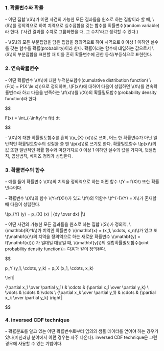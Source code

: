 ### 1. 확률변수와 확률

\- 어떤 집합 \\(S\\)가 어떤 사건의 가능한 모든 결과들을 원소로 하는 집합이라 할 때, \\(S\\)를 정의역으로 하여 치역으로 실수집합을 갖는 함수를 확률변수(random variable)라 한다. ('사건 결과를 수치로 그룹화했을 때, 그 수치'라고 생각할 수 있다.)

\- \\(S\\)의 모든 부분집합을 담은 집합을 정의역으로 하여 치역으로 0 이상 1 이하인 실수를 갖는 함수를 확률(probability)이라 한다. 확률이라는 함수에 대입하는 값으로서 \\(S\\)의 부분집합을 표현할 때 이를 흔히 확률변수에 관한 등식/부등식으로 표현한다.

### 2. 연속확률변수

\- 어떤 확률변수 \\(X\\)에 대한 누적분포함수(cumulative distribution function) \\(F(x) = P(X \le x)\\)으로 정의하며, \\(F(x)\\)에 대하여 다음이 성립하면 \\(X\\)를 연속확률변수라 하고 다음을 만족하는 \\(f(x)\\)를 \\(X\\)의 확률밀도함수(probability density function)라 한다.

$$

F(x) = \int_{-\infty}^x f(t) dt

$$

\- \\(X\\)에 대한 확률밀도함수를 흔히 \\(p_{X} (x)\\)로 쓰며, 어느 한 확률변수가 아닌 일반적인 확률밀도함수의 성질을 쓸 땐 \\(p(x)\\)로 쓰기도 한다. 확률밀도함수 \\(p(x)\\)의 값 또한 일반적인 확률 함수와 마찬가지로 0 이상 1 이하인 실수의 값을 가지며, 덧셈법칙, 곱셈법칙, 베이즈 정리가 성립한다.


### 3. 확률변수의 함수

\- 예를 들어 확률변수 \\(X\\)의 치역을 정의역으로 하는 어떤 함수 \\(Y = f(X)\\) 또한 확률변수이다.

\- 확률변수 \\(X\\)의 함수 \\(Y=f(X)\\)가 있고 \\(f\\)의 역함수 \\(f^{-1}(Y) = X\\)가 존재할 때 다음이 성립한다.

\\(p_{Y} (y) = p_{X} (x)  \| {dy \over dx} \|\\)

\- 어떤 사건의 가능한 모든 결과들을 원소로 하는 집합 \\(S\\)가 정의역, \\(\mathbb{R}^k\\)가 치역인 확률변수 \\(\mathbf{x} = (x_1, \cdots, x_n)\\)가 있고 또 \\(\mathbf{x}\\)의 치역을 정의역으로 하는 새로운 확률변수 \\(\mathbf{y} = f(\mathbf{x})\\) 가 일대일 대응일 때, \\(\mathbf{y}\\)의 결합확률밀도함수(joint probability density function)는 다음과 같이 정의된다.

$$

p_Y (y_1, \cdots, y_k) = p_X (x_1, \cdots, x_k) 

\left|

{\partial x_1 \over \partial y_1} & \cdots & {\partial x_1 \over \partial y_k} \\
\vdots & \cdots & \vdots \\
{\partial x_k \over \partial y_1} & \cdots & {\partial x_k \over \partial y_k} \right|

$$


### 4. inversed CDF technique

\- 확률분포를 알고 있는 어떤 확률변수로부터 임의의 샘플 데이터를 얻어야 하는 경우가 있다(머신러닝 분야에서 이런 경우는 자주 나온다). inversed CDF technique은 그런 경우에 사용할 수 있는 기법이다.
